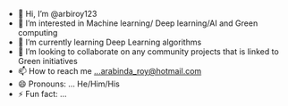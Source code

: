 - 👋 Hi, I’m @arbiroy123
- 👀 I’m interested in Machine learning/ Deep learning/AI and Green computing 
- 🌱 I’m currently learning Deep Learning algorithms
- 💞️ I’m looking to collaborate on any community projects that is linked to Green initiatives
- 📫 How to reach me ...arabinda_roy@hotmail.com
- 😄 Pronouns: ... He/Him/His
- ⚡ Fun fact: ... 

<!---
arbiroy123/arbiroy123 is a ✨ special ✨ repository because its `README.md` (this file) appears on your GitHub profile.
You can click the Preview link to take a look at your changes.
--->
